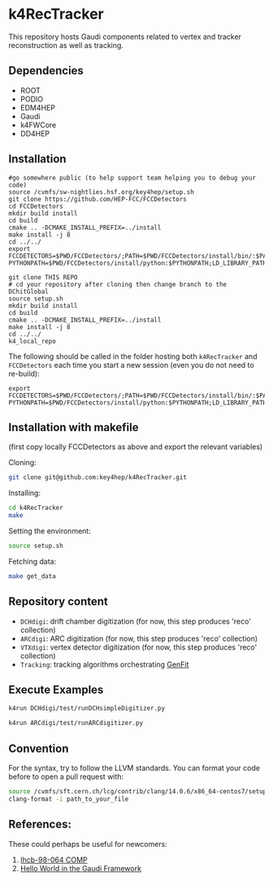 # k4RecTracker

This repository hosts Gaudi components related to vertex and tracker reconstruction as well as tracking.

## Dependencies

* ROOT
* PODIO
* EDM4HEP
* Gaudi
* k4FWCore
* DD4HEP

## Installation
```
#go somewhere public (to help support team helping you to debug your code)
source /cvmfs/sw-nightlies.hsf.org/key4hep/setup.sh
git clone https://github.com/HEP-FCC/FCCDetectors
cd FCCDetectors
mkdir build install
cd build
cmake .. -DCMAKE_INSTALL_PREFIX=../install
make install -j 8
cd ../../
export FCCDETECTORS=$PWD/FCCDetectors/;PATH=$PWD/FCCDetectors/install/bin/:$PATH;CMAKE_PREFIX_PATH=$PWD/FCCDetectors/install/:$CMAKE_PREFIX_PATH;LD_LIBRARY_PATH=$PWD/FCCDetectors/install/lib:$LD_LIBRARY_PATH;export PYTHONPATH=$PWD/FCCDetectors/install/python:$PYTHONPATH;LD_LIBRARY_PATH=$PWD/FCCDetectors/install/lib64:$LD_LIBRARY_PATH

git clone THIS REPO
# cd your repository after cloning then change branch to the DChitGlobal
source setup.sh
mkdir build install
cd build
cmake .. -DCMAKE_INSTALL_PREFIX=../install
make install -j 8
cd ../../
k4_local_repo
```

The following should be called in the folder hosting both `k4RecTracker` and `FCCDetectors` each time you start a new session (even you do not need to re-build): 
```
export FCCDETECTORS=$PWD/FCCDetectors/;PATH=$PWD/FCCDetectors/install/bin/:$PATH;CMAKE_PREFIX_PATH=$PWD/FCCDetectors/install/:$CMAKE_PREFIX_PATH;LD_LIBRARY_PATH=$PWD/FCCDetectors/install/lib:$LD_LIBRARY_PATH;export PYTHONPATH=$PWD/FCCDetectors/install/python:$PYTHONPATH;LD_LIBRARY_PATH=$PWD/FCCDetectors/install/lib64:$LD_LIBRARY_PATH
```

## Installation with makefile
(first copy locally FCCDetectors as above and export the relevant variables)

Cloning:

```bash
git clone git@github.com:key4hep/k4RecTracker.git
```

Installing:

```bash
cd k4RecTracker
make
```

Setting the environment:

```bash
source setup.sh
```

Fetching data:

```bash
make get_data
```

## Repository content

* `DCHdigi`: drift chamber digitization (for now, this step produces 'reco' collection)
* `ARCdigi`: ARC digitization (for now, this step produces 'reco' collection)
* `VTXdigi`: vertex detector digitization (for now, this step produces 'reco' collection)
* `Tracking`: tracking algorithms orchestrating [GenFit](https://github.com/GenFit/GenFit)

## Execute Examples 

```bash
k4run DCHdigi/test/runDCHsimpleDigitizer.py
```

```bash
k4run ARCdigi/test/runARCdigitizer.py
```

## Convention

For the syntax, try to follow the LLVM standards. You can format your code before to open a pull request with:

```bash
source /cvmfs/sft.cern.ch/lcg/contrib/clang/14.0.6/x86_64-centos7/setup.sh
clang-format -i path_to_your_file
```

## References:

These could perhaps be useful for newcomers:
1. [lhcb-98-064 COMP](https://cds.cern.ch/record/691746/files/lhcb-98-064.pdf)
2. [Hello World in the Gaudi Framework](https://lhcb.github.io/DevelopKit/02a-gaudi-helloworld)
